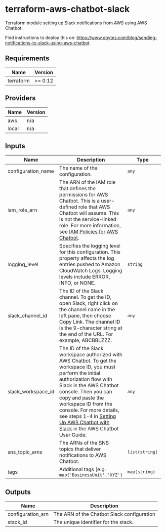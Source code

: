 # terraform-aws-chatbot-slack

Terraform module setting up Slack notifications from AWS using AWS Chatbot.

Find instructions to deploy this on: https://www.obytes.com/blog/sending-notifications-to-slack-using-aws-chatbot

<!--- BEGIN_TF_DOCS --->

## Requirements

| Name      | Version |
| --------- | ------- |
| terraform | >= 0.12 |

## Providers

| Name  | Version |
| ----- | ------- |
| aws   | n/a     |
| local | n/a     |

## Inputs

| Name               | Description                                                                                                                                                                                                                                                                                                                                                                                                                        | Type           | Default   | Required |
| ------------------ | ---------------------------------------------------------------------------------------------------------------------------------------------------------------------------------------------------------------------------------------------------------------------------------------------------------------------------------------------------------------------------------------------------------------------------------- | -------------- | --------- | :------: |
| configuration_name | The name of the configuration.                                                                                                                                                                                                                                                                                                                                                                                                     | `any`          | n/a       |   yes    |
| iam_role_arn       | The ARN of the IAM role that defines the permissions for AWS Chatbot. This is a user-defined role that AWS Chatbot will assume. This is not the service-linked role. For more information, see [IAM Policies for AWS Chatbot](https://docs.aws.amazon.com/chatbot/latest/adminguide/chatbot-iam-policies.html).                                                                                                                    | `any`          | n/a       |   yes    |
| logging_level      | Specifies the logging level for this configuration. This property affects the log entries pushed to Amazon CloudWatch Logs. Logging levels include ERROR, INFO, or NONE.                                                                                                                                                                                                                                                           | `string`       | `"ERROR"` |    no    |
| slack_channel_id   | The ID of the Slack channel. To get the ID, open Slack, right click on the channel name in the left pane, then choose Copy Link. The channel ID is the 9-character string at the end of the URL. For example, ABCBBLZZZ.                                                                                                                                                                                                           | `any`          | n/a       |   yes    |
| slack_workspace_id | The ID of the Slack workspace authorized with AWS Chatbot. To get the workspace ID, you must perform the initial authorization flow with Slack in the AWS Chatbot console. Then you can copy and paste the workspace ID from the console. For more details, see steps 1-4 in [Setting Up AWS Chatbot with Slack](https://docs.aws.amazon.com/chatbot/latest/adminguide/setting-up.html#Setup_intro) in the AWS Chatbot User Guide. | `any`          | n/a       |   yes    |
| sns_topic_arns     | The ARNs of the SNS topics that deliver notifications to AWS Chatbot.                                                                                                                                                                                                                                                                                                                                                              | `list(string)` | n/a       |   yes    |
| tags               | Additional tags (e.g. `map('BusinessUnit','XYZ')`                                                                                                                                                                                                                                                                                                                                                                                  | `map(string)`  | `{}`      |    no    |

## Outputs

| Name              | Description                                |
| ----------------- | ------------------------------------------ |
| configuration_arn | The ARN of the Chatbot Slack configuration |
| stack_id          | The unique identifier for the stack.       |

<!--- END_TF_DOCS --->
